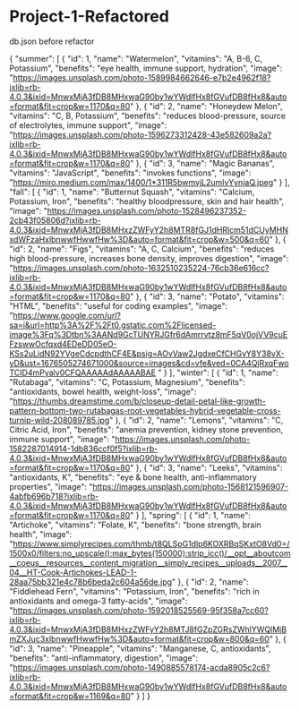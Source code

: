 # Project-1-Refactored

db.json before refactor

{
"summer": [
    {
      "id": 1,
      "name": "Watermelon",
      "vitamins": "A, B-6, C, Potassium",
      "benefits": "eye health, immune support, hydration",
      "image": "https://images.unsplash.com/photo-1589984662646-e7b2e4962f18?ixlib=rb-4.0.3&ixid=MnwxMjA3fDB8MHxwaG90by1wYWdlfHx8fGVufDB8fHx8&auto=format&fit=crop&w=1170&q=80"
    },
    {
      "id": 2,
      "name": "Honeydew Melon",
      "vitamins": "C, B, Potassium",
      "benefits": "reduces blood-pressure, source of electrolytes, immune support",
      "image": "https://images.unsplash.com/photo-1596273312428-43e582609a2a?ixlib=rb-4.0.3&ixid=MnwxMjA3fDB8MHxwaG90by1wYWdlfHx8fGVufDB8fHx8&auto=format&fit=crop&w=1170&q=80"
    },
    {
      "id": 3,
      "name": "Magic Bananas",
      "vitamins": "JavaScript",
      "benefits": "invokes functions",
      "image": "https://miro.medium.com/max/1400/1*311R5bwmvjL2umIvYynjaQ.jpeg"
    }
  ],
  "fall": [
    {
      "id": 1,
      "name": "Butternut Squash",
      "vitamins": "Calcium, Potassium, Iron",
      "benefits": "healthy bloodpressure, skin and hair health",
      "image": "https://images.unsplash.com/photo-1528496237352-2cb43f05806d?ixlib=rb-4.0.3&ixid=MnwxMjA3fDB8MHxzZWFyY2h8MTR8fGJ1dHRlcm51dCUyMHNxdWFzaHxlbnwwfHwwfHw%3D&auto=format&fit=crop&w=500&q=60"
    },
    {
      "id": 2,
      "name": "Figs",
      "vitamins": "A, C, Calcium",
      "benefits": "reduces high blood-pressure, increases bone density, improves digestion",
      "image": "https://images.unsplash.com/photo-1632510235224-76cb36e616cc?ixlib=rb-4.0.3&ixid=MnwxMjA3fDB8MHxwaG90by1wYWdlfHx8fGVufDB8fHx8&auto=format&fit=crop&w=1170&q=80"
    },
    {
      "id": 3,
      "name": "Potato",
      "vitamins": "HTML",
      "benefits": "useful for coding examples",
      "image": "https://www.google.com/url?sa=i&url=http%3A%2F%2Ft0.gstatic.com%2Flicensed-image%3Fq%3Dtbn%3AANd9GcTUNYRJGfr6dAmrrvtz8mF5qV0ojVV9cuEFzswwOcfqxd4EDeDD05eO-KSs2uLidN92YVgeCdcpdthCF4E&psig=AOvVaw2JgdxeCfCHGvY8Y38vX-yD&ust=1676505274671000&source=images&cd=vfe&ved=0CA4QjRxqFwoTCID4mPyalv0CFQAAAAAdAAAAABAE "
    }
  ],
  "winter": [
    {
      "id": 1,
      "name": "Rutabaga",
      "vitamins": "C, Potassium, Magnesium",
      "benefits": "antioxidants, bowel health, weight-loss",
      "image": "https://thumbs.dreamstime.com/b/closeup-detail-petal-like-growth-pattern-bottom-two-rutabagas-root-vegetables-hybrid-vegetable-cross-turnip-wild-208089785.jpg"
    },
    {
      "id": 2,
      "name": "Lemons",
      "vitamins": "C, Citric Acid, Iron",
      "benefits": "anemia prevention, kidney stone prevention, immune support",
      "image": "https://images.unsplash.com/photo-1582287014914-1db836ccf0f5?ixlib=rb-4.0.3&ixid=MnwxMjA3fDB8MHxwaG90by1wYWdlfHx8fGVufDB8fHx8&auto=format&fit=crop&w=1170&q=80"
    },
    {
      "id": 3,
      "name": "Leeks",
      "vitamins": "antioxidants, K",
      "benefits": "eye & bone health, anti-inflammatory properties",
      "image": "https://images.unsplash.com/photo-1568121596907-4abfb696b718?ixlib=rb-4.0.3&ixid=MnwxMjA3fDB8MHxwaG90by1wYWdlfHx8fGVufDB8fHx8&auto=format&fit=crop&w=1170&q=80"
    }
  ],
  "spring": [
    {
      "id": 1,
      "name": "Artichoke",
      "vitamins": "Folate, K",
      "benefits": "bone strength, brain health",
      "image": "https://www.simplyrecipes.com/thmb/t8QLSpG1dlp6KOXRBqSKxtO8Vd0=/1500x0/filters:no_upscale():max_bytes(150000):strip_icc()/__opt__aboutcom__coeus__resources__content_migration__simply_recipes__uploads__2007__04__HT-Cook-Artichokes-LEAD-1-28aa75bb321e4c78b6beda2c604a56de.jpg"
    },
    {
      "id": 2,
      "name": "Fiddlehead Fern",
      "vitamins": "Potassium, Iron",
      "benefits": "rich in antioxidants and omega-3 fatty-acids",
      "image": "https://images.unsplash.com/photo-1592018525569-95f358a7cc60?ixlib=rb-4.0.3&ixid=MnwxMjA3fDB8MHxzZWFyY2h8MTJ8fGZpZGRsZWhlYWQlMjBmZXJuc3xlbnwwfHwwfHw%3D&auto=format&fit=crop&w=800&q=60"
    },
    {
      "id": 3,
      "name": "Pineapple",
      "vitamins": "Manganese, C, antioxidants",
      "benefits": "anti-inflammatory, digestion",
      "image": "https://images.unsplash.com/photo-1490885578174-acda8905c2c6?ixlib=rb-4.0.3&ixid=MnwxMjA3fDB8MHxwaG90by1wYWdlfHx8fGVufDB8fHx8&auto=format&fit=crop&w=1169&q=80"
    }
  ]
}
